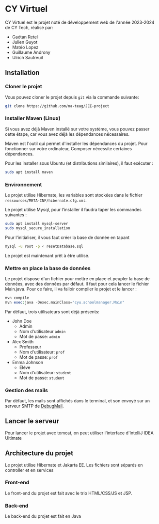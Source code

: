 # CY Virtuel
CY Virtuel est le projet noté de développement web de l'année 2023-2024 de CY Tech, réalisé par:
- Gaétan Retel
- Julien Guyot
- Matéo Lopez
- Guillaume Androny
- Ulrich Sautreuil

## Installation

### Cloner le projet

Vous pouvez cloner le projet depuis `git` via la commande suivante:

```sh
git clone https://github.com/na-teag/JEE-project
```

### Installer Maven (Linux)

Si vous avez déjà Maven installé sur votre système, vous pouvez passer cette étape, car vous avez déjà les dépendances
nécessaires.

Maven est l'outil qui permet d'installer les dépendances du projet. Pour fonctionner sur votre ordinateur, Composer
nécessite certaines dépendances.

Pour les installer sous Ubuntu (et distributions similaires), il faut exécuter :

```sh
sudo apt install maven
```

### Environnement

Le projet utilise Hibernate, les variables sont stockées dans le fichier `ressources/META-INF/hibernate.cfg.xml`.

Le projet utilise Mysql, pour l'installer il faudra taper les commandes suivantes :

```sh
sudo apt install mysql-server
sudo mysql_secure_installation
```

Pour l'initialiser, il vous faut créer la base de donnée en tapant

```sh
mysql -u root -p < resetDatabase.sql
```

Le projet est maintenant prêt à être utilisé.

### Mettre en place la base de données

Le projet dispose d'un fichier pour mettre en place et peupler la base de données, avec des données par défaut. Il faut pour cela lancer le fichier Main.java.
Pour ce faire, il va falloir compiler le projet et le lancer :

```php
mvn compile
mvn exec:java -Dexec.mainClass="cyu.schoolmanager.Main"
```

Par défaut, trois utilisateurs sont déjà présents:
- John Doe
	- Admin
    - Nom d'utilisateur `admin`
	- Mot de passe: `admin`
- Alex Smith
	- Professeur
	- Nom d'utilisateur: `prof`
	- Mot de passe: `prof`
- Emma Johnson
	- Elève
	- Nom d'utilisateur: `student`
	- Mot de passe: `student`

### Gestion des mails

Par défaut, les mails sont affichés dans le terminal, et son envoyé sur un serveur SMTP de [DebugMail](https://debugmail.io).

## Lancer le serveur

Pour lancer le projet avec tomcat, on peut utiliser l'interface d'IntelliJ IDEA Ultimate

## Architecture du projet

Le projet utilise Hibernate et Jakarta EE. Les fichiers sont séparés en controller et en services

### Front-end

Le front-end du projet est fait avec le trio HTML/CSS/JS et JSP.

### Back-end

Le back-end du projet est fait en Java